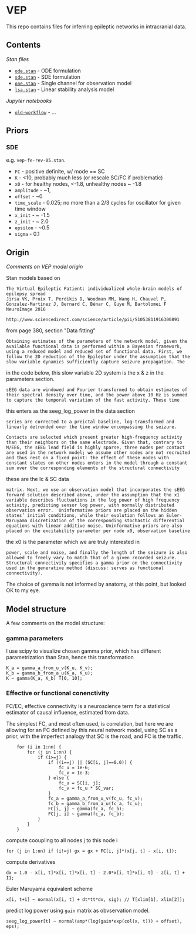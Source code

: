 # VEP

This repo contains files for inferring epileptic networks in intracranial
data.

## Contents

_Stan files_

- [`ode.stan`](ode.stan) - ODE formulation
- [`sde.stan`](sde.stan) - SDE formulation
- [`one.stan`](one.stan) - Single channel for observation model
- [`lsa.stan`](lsa.stan) - Linear stability analysis model

_Jupyter notebooks_

- [`old-workflow`](old-workflow.ipynb) - ...

## Priors

### SDE

e.g. `vep-fe-rev-05.stan`.

- `FC` - positive definite, w/ mode == SC
- `K` - <10, probably much less (or rescale SC/FC if problematic)
- `x0` - for healthy nodes, <-1.8, unhealthy nodes ~ -1.8
- `amplitude` - ~1, 
- `offset` - ~0
- `time_scale` - 0.025; no more than a 2/3 cycles for oscillator for given time window
- `x_init` - ~ -1.5
- `z_init` - ~ 2.0
- `epsilon` - ~0.5
- `sigma` - 0.1


## Origin

_Comments on VEP model origin_

Stan models based on

    The Virtual Epileptic Patient: individualized whole-brain models of epilepsy spread 
    Jirsa VK, Proix T, Perdikis D, Woodman MM, Wang H, Chauvel P, Gonzalez-Martinez J, Bernard C, Bénar C, Guye M, Bartolomei F 
    NeuroImage 2016

    http://www.sciencedirect.com/science/article/pii/S1053811916300891

from page 380, section "Data fitting"


    Obtaining estimates of the parameters of the network model, given the
    available functional data is performed within a Bayesian framework,
    using a reduced model and reduced set of functional data. First, we
    follow the 2D reduction of the Epileptor under the assumption that the
    slow variable dynamics sufficiently capture seizure propagation. The

in the code below, this slow variable 2D system is the x & z in the 
parameters section.

    sEEG data are windowed and Fourier transformed to obtain estimates of
    their spectral density over time, and the power above 10 Hz is summed
    to capture the temporal variation of the fast activity. These time

this enters as the seeg_log_power in the data section

    series are corrected to a preictal baseline, log-transformed and
    linearly detrended over the time window encompassing the seizure.

    Contacts are selected which present greater high-frequency activity
    than their neighbors on the same electrode. Given that, contrary to
    M/EEG, the sEEG lead field is highly sparse, three nodes per contact
    are used in the network model; we assume other nodes are not recruited
    and thus rest on a fixed point: the effect of these nodes with
    constant states on other nodes enters in the model through a constant
    sum over the corresponding elements of the structural connectivity

these are the Ic & SC data

    matrix. Next, we use an observation model that incorporates the sEEG
    forward solution described above, under the assumption that the x1
    variable describes fluctuations in the log power of high frequency
    activity, predicting sensor log power, with normally distributed
    observation error.  Uninformative priors are placed on the hidden
    states’ initial conditions, while their evolution follows an Euler-
    Maruyama discretization of the corresponding stochastic differential
    equations with linear additive noise. Uninformative priors are also
    placed on the excitability parameter per node x0, observation baseline

the x0 is the parameter which we are truly interested in

    power, scale and noise, and finally the length of the seizure is also
    allowed to freely vary to match that of a given recorded seizure.
    Structural connectivity specifies a gamma prior on the connectivity
    used in the generative method (discuss: serves as functional
    connectivity).

The choice of gamma is not informed by anatomy, at this point,
 but looked OK to my eye.

## Model structure

A few comments on the model structure:

### gamma parameters

I use scipy to visualize chosen gamma prior, which has different parametrization
than Stan, hence this transformation

```
K_a = gamma_a_from_u_v(K_u, K_v);
K_b = gamma_b_from_a_u(K_a, K_u);
K ~ gamma(K_a, K_b) T[0, 10];
```

### Effective or functional conenctivity

FC/EC, effective connectivity is a neuroscience term for a
statistical estimator of causal influence, estimated from data.

The simplest FC, and most often used, is correlation, but here we are allowing
for an FC defined by this neural network model, using SC as a prior, with the
imperfect analogy that SC is the road, and FC is the traffic. 

```
    for (i in 1:nn) {
        for (j in 1:nn) {
            if (i>=j) {
                if ((i==j) || (SC[i, j]==0.0)) {
                    fc_u = 1e-6;
                    fc_v = 1e-3;
                } else {
                    fc_u = SC[i, j];
                    fc_v = fc_u * SC_var;
                }
                fc_a = gamma_a_from_u_v(fc_u, fc_v);
                fc_b = gamma_b_from_a_u(fc_a, fc_u);
                FC[i, j] ~ gamma(fc_a, fc_b);
                FC[j, i] ~ gamma(fc_a, fc_b);
            }
        }
    }
```

compute cooupling to all nodes j to this node i 
```
for (j in 1:nn) if (i!=j) gx = gx + FC[i, j]*(x[j, t] - x[i, t]);
```
compute derivatives
```
dx = 1.0 - x[i, t]*x[i, t]*x[i, t] - 2.0*x[i, t]*x[i, t] - z[i, t] + I1;
```
Euler Maruyama equivalent scheme
```
x[i, t+1] ~ normal(x[i, t] + dt*tt*dx, sig); // T[xlim[1], xlim[2]];
```
predict log power using `gain` matrix as obvservation model.
```
seeg_log_power[t] ~ normal(amp*(log(gain*exp(col(x, t))) + offset), eps);
```